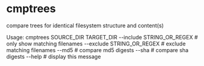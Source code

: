 # cmptrees
compare trees for identical filesystem structure and content(s)


Usage: cmptrees SOURCE_DIR TARGET_DIR
  --include STRING_OR_REGEX # only show matching filenames
  --exclude STRING_OR_REGEX # exclude matching filenames
  --md5 # compare md5 digests
  --sha # compare sha digests
  --help # display this message
